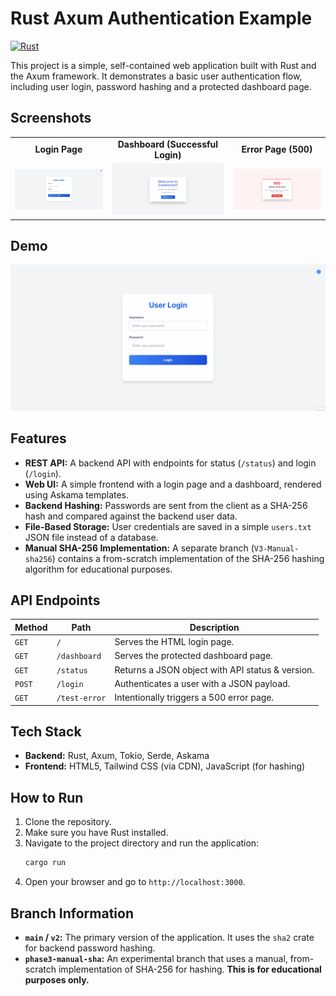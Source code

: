 
# Rust Axum Authentication Example

[![Rust](https://github.com/Meatball-Sub-11/rust-axum-auth-example/actions/workflows/rust.yml/badge.svg)](https://github.com/Meatball-Sub-11/rust-axum-auth-example/actions/workflows/rust.yml)

This project is a simple, self-contained web application built with Rust and the Axum framework. It demonstrates a basic user authentication flow, including user login, password hashing and a protected dashboard page.

## Screenshots

<table>
  <tr>
    <td align="center"><strong>Login Page</strong></td>
    <td align="center"><strong>Dashboard (Successful Login)</strong></td>
    <td align="center"><strong>Error Page (500)</strong></td>
  </tr>
  <tr>
    <td>
      <a href="assets/login-page.png">
        <img src="assets/login-page.png" alt="Screenshot of the login page" width="100%">
      </a>
    </td>
    <td>
      <a href="assets/dashboard-page.png">
        <img src="assets/dashboard-page.png" alt="Screenshot of the dashboard" width="100%">
      </a>
    </td>
    <td>
      <a href="assets/error-page.png">
        <img src="assets/error-page.png" alt="Screenshot of the 500 error page" width="100%">
      </a>
    </td>
  </tr>
</table>

## Demo

![Live demo of the application showing a failed and successful login.](assets/demo.gif)

## Features

- **REST API:** A backend API with endpoints for status (`/status`) and login (`/login`).
- **Web UI:** A simple frontend with a login page and a dashboard, rendered using Askama templates.
- **Backend Hashing:** Passwords are sent from the client as a SHA-256 hash and compared against the backend user data.
- **File-Based Storage:** User credentials are saved in a simple `users.txt` JSON file instead of a database.
- **Manual SHA-256 Implementation:** A separate branch (`V3-Manual-sha256`) contains a from-scratch implementation of the SHA-256 hashing algorithm for educational purposes.

## API Endpoints

| Method | Path          | Description                                     |
|--------|---------------|-------------------------------------------------|
| `GET`  | `/`           | Serves the HTML login page.                     |
| `GET`  | `/dashboard`  | Serves the protected dashboard page.            |
| `GET`  | `/status`     | Returns a JSON object with API status & version.|
| `POST` | `/login`      | Authenticates a user with a JSON payload.       |
| `GET`  | `/test-error` | Intentionally triggers a 500 error page.        |

## Tech Stack

- **Backend:** Rust, Axum, Tokio, Serde, Askama
- **Frontend:** HTML5, Tailwind CSS (via CDN), JavaScript (for hashing)

## How to Run

1. Clone the repository.
2. Make sure you have Rust installed.
3. Navigate to the project directory and run the application:
   ```bash
   cargo run
   ```
4. Open your browser and go to `http://localhost:3000`.

## Branch Information

- **`main` / `v2`:** The primary version of the application. It uses the `sha2` crate for backend password hashing.
- **`phase3-manual-sha`:** An experimental branch that uses a manual, from-scratch implementation of SHA-256 for hashing. **This is for educational purposes only.**
